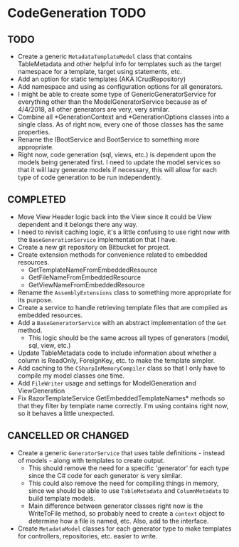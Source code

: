 ﻿# CodeGeneration TODO

## TODO

+ Create a generic `MetadataTemplateModel` class that contains TableMetadata and other helpful info for templates such as the target namespace for a template, target using statements, etc.
+ Add an option for static templates (AKA ICrudRepository)
+ Add namespace and using as configuration options for all generators.
+ I might be able to create some type of GenericGeneratorService for everything other than the ModelGeneratorService because as of 4/4/2018, all other generators are very, very similar.
+ Combine all *GenerationContext and *GenerationOptions classes into a single class. As of right now, every one of those classes has the same properties.
+ Rename the IBootService and BootService to something more appropriate.
+ Right now, code generation (sql, views, etc.) is dependent upon the models being generated first. I need to update the model services 
so that it will lazy generate models if necessary, this will allow for each type of code generation to be run independently.

## COMPLETED

+ Move View Header logic back into the View since it could be View dependent and it belongs there any way.
+ I need to revisit caching logic, it's a little confusing to use right now with the `BaseGenerationService` implementation that I have.
+ Create a new git repository on Bitbucket for project.
+ Create extension methods for convenience related to embedded resources.
  + GetTemplateNameFromEmbeddedResource
  +	GetFileNameFromEmbeddedResource
  + GetViewNameFromEmbeddedResource
+ Rename the `AssemblyExtensions` class to something more appropriate for its purpose.
+ Create a service to handle retrieving template files that are compiled as embedded resources.
+ Add a `BaseGeneratorService` with an abstract implementation of the `Get` method. 
  + This logic should be the same across all types of generators (model, sql, view, etc.)
+ Update TableMetadata code to include information about whether a column is ReadOnly, ForeignKey, etc. to make the template simpler.
+ Add caching to the `CSharpInMemoryCompiler` class so that I only have to compile my model classes one time.
+ Add `FileWriter` usage and settings for ModelGeneration and ViewGeneration
+ Fix RazorTemplateService GetEmbeddedTemplateNames* methods so that they filter by template name correctly. I'm using contains right now, so it behaves a little unexpected.

## CANCELLED OR CHANGED

+ Create a generic `GeneratorService` that uses table definitions - instead of models - along with templates to create output.
  + This should remove the need for a specific 'generator' for each type since the C# code for each generator is very similar.
  + This could also remove the need for compiling things in memory, since we should be able to use `TableMetadata` and `ColumnMetadata` to build template models.
  + Main difference between generator classes right now is the WriteToFile method, so probably need to create a `context` object to determine how a file is named, etc. Also, add to the interface.
+ Create `MetadataModel` classes for each generator type to make templates for controllers, repositories, etc. easier to write.